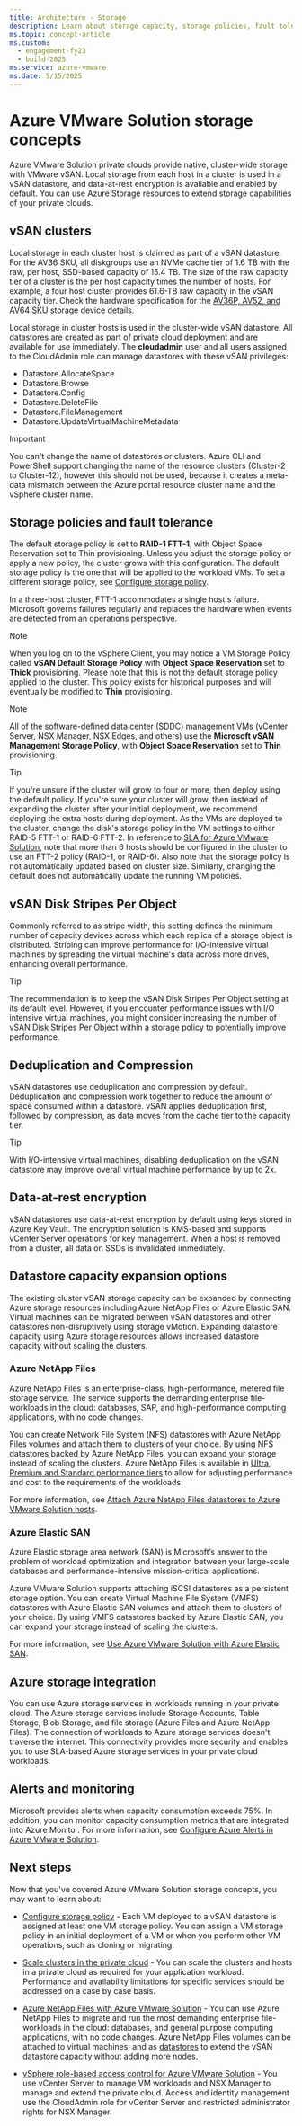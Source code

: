 ```yaml
---
title: Architecture - Storage
description: Learn about storage capacity, storage policies, fault tolerance, and storage integration in Azure VMware Solution private clouds.
ms.topic: concept-article
ms.custom:
  - engagement-fy23
  - build-2025
ms.service: azure-vmware
ms.date: 5/15/2025
---
```


# Azure VMware Solution storage concepts

Azure VMware Solution private clouds provide native, cluster-wide storage with VMware vSAN. Local storage from each host in a cluster is used in a vSAN datastore, and data-at-rest encryption is available and enabled by default. You can use Azure Storage resources to extend storage capabilities of your private clouds.

## vSAN clusters

Local storage in each cluster host is claimed as part of a vSAN datastore. For the AV36 SKU, all diskgroups use an NVMe cache tier of 1.6 TB with the raw, per host, SSD-based capacity of 15.4 TB. The size of the raw capacity tier of a cluster is the per host capacity times the number of hosts. For example, a four host cluster provides 61.6-TB raw capacity in the vSAN capacity tier. Check the hardware specification for the [AV36P, AV52, and AV64 SKU](introduction.md) storage device details.

Local storage in cluster hosts is used in the cluster-wide vSAN datastore. All datastores are created as part of private cloud deployment and are available for use immediately. The **cloudadmin** user and all users assigned to the CloudAdmin role can manage datastores with these vSAN privileges:

- Datastore.AllocateSpace
- Datastore.Browse
- Datastore.Config
- Datastore.DeleteFile
- Datastore.FileManagement
- Datastore.UpdateVirtualMachineMetadata

>[!IMPORTANT]
>You can't change the name of datastores or clusters. Azure CLI and PowerShell support changing the name of the resource clusters (Cluster-2 to Cluster-12), however this should not be used, because it creates a meta-data mismatch between the Azure portal resource cluster name and the vSphere cluster name.

## Storage policies and fault tolerance

The default storage policy is set to **RAID-1 FTT-1**, with Object Space Reservation set to Thin provisioning. Unless you adjust the storage policy or apply a new policy, the cluster grows with this configuration. The default storage policy is the one that will be applied to the workload VMs. To set a different storage policy, see [Configure storage policy](configure-storage-policy.md).

In a three-host cluster, FTT-1 accommodates a single host's failure. Microsoft governs failures regularly and replaces the hardware when events are detected from an operations perspective.

>[!NOTE]
>When you log on to the vSphere Client, you may notice a VM Storage Policy called **vSAN Default Storage Policy** with **Object Space Reservation** set to **Thick** provisioning. Please note that this is not the default storage policy applied to the cluster. This policy exists for historical purposes and will eventually be modified to **Thin** provisioning. 

>[!NOTE]
>All of the software-defined data center (SDDC) management VMs (vCenter Server, NSX Manager, NSX Edges, and others) use the **Microsoft vSAN Management Storage Policy**, with **Object Space Reservation** set to **Thin** provisioning.

>[!TIP]
>If you're unsure if the cluster will grow to four or more, then deploy using the default policy.  If you're sure your cluster will grow, then instead of expanding the cluster after your initial deployment, we recommend deploying the extra hosts during deployment. As the VMs are deployed to the cluster, change the disk's storage policy in the VM settings to either RAID-5 FTT-1 or RAID-6 FTT-2. In reference to [SLA for Azure VMware Solution](https://azure.microsoft.com/support/legal/sla/azure-vmware/v1_1/), note that more than 6 hosts should be configured in the cluster to use an FTT-2 policy (RAID-1, or RAID-6). Also note that the storage policy is not automatically updated based on cluster size. Similarly, changing the default does not automatically update the running VM policies.  

## vSAN Disk Stripes Per Object

Commonly referred to as stripe width, this setting defines the minimum number of capacity devices across which each replica of a storage object is distributed. Striping can improve performance for I/O-intensive virtual machines by spreading the virtual machine's data across more drives, enhancing overall performance. 

>[!TIP]
>The recommendation is to keep the vSAN Disk Stripes Per Object setting at its default level. However, if you encounter performance issues with I/O intensive virtual machines, you might consider increasing the number of vSAN Disk Stripes Per Object within a storage policy to potentially improve performance.

## Deduplication and Compression 

vSAN datastores use deduplication and compression by default. Deduplication and compression work together to reduce the amount of space consumed within a datastore. vSAN applies deduplication first, followed by compression, as data moves from the cache tier to the capacity tier.

>[!TIP]
>With I/O-intensive virtual machines, disabling deduplication on the vSAN datastore may improve overall virtual machine performance by up to 2x. 

## Data-at-rest encryption

vSAN datastores use data-at-rest encryption by default using keys stored in Azure Key Vault. The encryption solution is KMS-based and supports vCenter Server operations for key management.  When a host is removed from a cluster, all data on SSDs is invalidated immediately.

## Datastore capacity expansion options

The existing cluster vSAN storage capacity can be expanded by connecting Azure storage resources including Azure NetApp Files or Azure Elastic SAN. Virtual machines can be migrated between vSAN datastores and other datastores non-disruptively using storage vMotion. Expanding datastore capacity using Azure storage resources allows increased datastore capacity without scaling the clusters. 

### Azure NetApp Files 

Azure NetApp Files is an enterprise-class, high-performance, metered file storage service. The service supports the demanding enterprise file-workloads in the cloud: databases, SAP, and high-performance computing applications, with no code changes. 

You can create Network File System (NFS) datastores with Azure NetApp Files volumes and attach them to clusters of your choice. By using NFS datastores backed by Azure NetApp Files, you can expand your storage instead of scaling the clusters. Azure NetApp Files is available in [Ultra, Premium and Standard performance tiers](../azure-netapp-files/azure-netapp-files-service-levels.md) to allow for adjusting performance and cost to the requirements of the workloads. 

For more information, see [Attach Azure NetApp Files datastores to Azure VMware Solution hosts](attach-azure-netapp-files-to-azure-vmware-solution-hosts.md).

### Azure Elastic SAN

Azure Elastic storage area network (SAN) is Microsoft’s answer to the problem of workload optimization and integration between your large-scale databases and performance-intensive mission-critical applications. 

Azure VMware Solution supports attaching iSCSI datastores as a persistent storage option. You can create Virtual Machine File System (VMFS) datastores with Azure Elastic SAN volumes and attach them to clusters of your choice. By using VMFS datastores backed by Azure Elastic SAN, you can expand your storage instead of scaling the clusters.  

For more information, see [Use Azure VMware Solution with Azure Elastic SAN](configure-azure-elastic-san.md). 

## Azure storage integration

You can use Azure storage services in workloads running in your private cloud. The Azure storage services include Storage Accounts, Table Storage, Blob Storage, and file storage (Azure Files and Azure NetApp Files). The connection of workloads to Azure storage services doesn't traverse the internet. This connectivity provides more security and enables you to use SLA-based Azure storage services in your private cloud workloads. 

## Alerts and monitoring

Microsoft provides alerts when capacity consumption exceeds 75%. In addition, you can monitor capacity consumption metrics that are integrated into Azure Monitor. For more information, see [Configure Azure Alerts in Azure VMware Solution](configure-alerts-for-azure-vmware-solution.md).

## Next steps

Now that you've covered Azure VMware Solution storage concepts, you may want to learn about:

- [Configure storage policy](configure-storage-policy.md) - Each VM deployed to a vSAN datastore is assigned at least one VM storage policy. You can assign a VM storage policy in an initial deployment of a VM or when you perform other VM operations, such as cloning or migrating.

- [Scale clusters in the private cloud][tutorial-scale-private-cloud] - You can scale the clusters and hosts in a private cloud as required for your application workload. Performance and availability limitations for specific services should be addressed on a case by case basis.

- [Azure NetApp Files with Azure VMware Solution](netapp-files-with-azure-vmware-solution.md) - You can use Azure NetApp Files to migrate and run the most demanding enterprise file-workloads in the cloud: databases, and general purpose computing applications, with no code changes. Azure NetApp Files volumes can be attached to virtual machines, and as [datastores](./attach-azure-netapp-files-to-azure-vmware-solution-hosts.md) to extend the vSAN datastore capacity without adding more nodes.

- [vSphere role-based access control for Azure VMware Solution](architecture-identity.md) - You use vCenter Server to manage VM workloads and NSX Manager to manage and extend the private cloud. Access and identity management use the CloudAdmin role for vCenter Server and restricted administrator rights for NSX Manager.


<!-- LINKS - external-->

<!-- LINKS - internal -->
[tutorial-scale-private-cloud]: ./tutorial-scale-private-cloud.md
[concepts-identity]: ./concepts-identity.md
